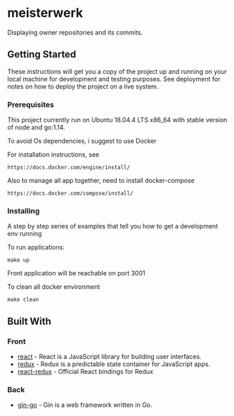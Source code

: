 # meisterwerk

Displaying owner repositories and its commits.

## Getting Started

These instructions will get you a copy of the project up and running on your local machine for development and testing purposes. See deployment for notes on how to deploy the project on a live system.

### Prerequisites

This project currently run on Ubuntu 18.04.4 LTS x86_64 with stable version of node and go:1.14.

To avoid Os dependencies, i suggest to use Docker

For installation instructions, see 
```
https://docs.docker.com/engine/install/
```

Also to manage all app together, need to install docker-compose

```
https://docs.docker.com/compose/install/
```

### Installing

A step by step series of examples that tell you how to get a development env running

To run applications:
```
make up
```

Front application will be reachable on port 3001

To clean all docker environment
```
make clean
```

## Built With
### Front
* [react](https://github.com/facebook/react) - React is a JavaScript library for building user interfaces.
* [redux](https://github.com/reduxjs/redux) - Redux is a predictable state container for JavaScript apps.
* [react-redux](https://github.com/reduxjs/react-redux) - Official React bindings for Redux
### Back
* [gin-go](https://github.com/gin-gonic/gin) - Gin is a web framework written in Go.
